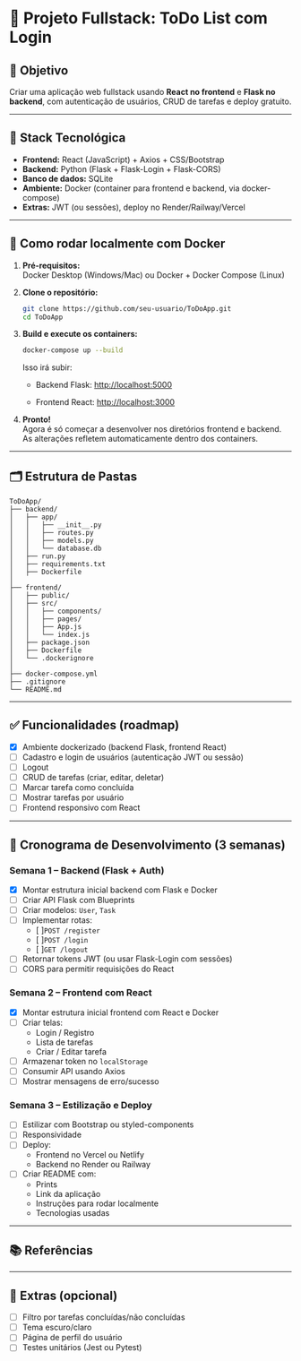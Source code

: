 # 📝 Projeto Fullstack: ToDo List com Login

## 🎯 Objetivo

Criar uma aplicação web fullstack usando **React no frontend** e **Flask no backend**, com autenticação de usuários, CRUD de tarefas e deploy gratuito.

---

## 🧱 Stack Tecnológica

- **Frontend:** React (JavaScript) + Axios + CSS/Bootstrap  
- **Backend:** Python (Flask + Flask-Login + Flask-CORS)  
- **Banco de dados:** SQLite  
- **Ambiente:** Docker (container para frontend e backend, via docker-compose)
- **Extras:** JWT (ou sessões), deploy no Render/Railway/Vercel  

---

## 🐳 Como rodar localmente com Docker

1. **Pré-requisitos:**  
   Docker Desktop (Windows/Mac) ou Docker + Docker Compose (Linux)

2. **Clone o repositório:**

   ```bash
   git clone https://github.com/seu-usuario/ToDoApp.git
   cd ToDoApp

3. **Build e execute os containers:**

    ```bash
    docker-compose up --build  
    ```

    Isso irá subir:

    - Backend Flask: <http://localhost:5000>

    - Frontend React: <http://localhost:3000>

4. **Pronto!**  
    Agora é só começar a desenvolver nos diretórios frontend e backend. As alterações refletem automaticamente dentro dos containers.  
  
---

## 🗂️ Estrutura de Pastas

```
ToDoApp/
├── backend/
│   ├── app/
│   │   ├── __init__.py
│   │   ├── routes.py
│   │   ├── models.py
│   │   └── database.db
│   ├── run.py
│   ├── requirements.txt
│   ├── Dockerfile
│
├── frontend/
│   ├── public/
│   ├── src/
│   │   ├── components/
│   │   ├── pages/
│   │   ├── App.js
│   │   └── index.js
│   ├── package.json
│   ├── Dockerfile
│   └── .dockerignore
│
├── docker-compose.yml
├── .gitignore
└── README.md
```

---

## ✅ Funcionalidades (roadmap)

- [x] Ambiente dockerizado (backend Flask, frontend React)
- [ ] Cadastro e login de usuários (autenticação JWT ou sessão)
- [ ] Logout
- [ ] CRUD de tarefas (criar, editar, deletar)
- [ ] Marcar tarefa como concluída
- [ ] Mostrar tarefas por usuário
- [ ] Frontend responsivo com React

---

## 📆 Cronograma de Desenvolvimento (3 semanas)

### Semana 1 – Backend (Flask + Auth)

- [x] Montar estrutura inicial backend com Flask e Docker
- [ ] Criar API Flask com Blueprints
- [ ] Criar modelos: `User`, `Task`
- [ ] Implementar rotas:
  - [ ]`POST /register`
  - [ ]`POST /login`
  - [ ]`GET /logout`
- [ ] Retornar tokens JWT (ou usar Flask-Login com sessões)
- [ ] CORS para permitir requisições do React

### Semana 2 – Frontend com React

- [x] Montar estrutura inicial frontend com React e Docker
- [ ] Criar telas:
  - Login / Registro
  - Lista de tarefas
  - Criar / Editar tarefa
- [ ] Armazenar token no `localStorage`
- [ ] Consumir API usando Axios
- [ ] Mostrar mensagens de erro/sucesso

### Semana 3 – Estilização e Deploy

- [ ] Estilizar com Bootstrap ou styled-components
- [ ] Responsividade
- [ ] Deploy:
  - Frontend no Vercel ou Netlify
  - Backend no Render ou Railway
- [ ] Criar README com:
  - Prints
  - Link da aplicação
  - Instruções para rodar localmente
  - Tecnologias usadas

---

## 📚 Referências

---

## 🚀 Extras (opcional)

- [ ] Filtro por tarefas concluídas/não concluídas
- [ ] Tema escuro/claro
- [ ] Página de perfil do usuário
- [ ] Testes unitários (Jest ou Pytest)
